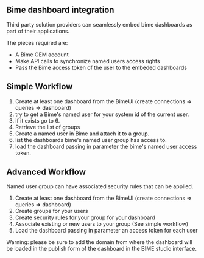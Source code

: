 Bime dashboard integration
--------------------------

Third party solution providers can seamlessly embed bime dashboards as part of their applications.

The pieces required are:
* A Bime OEM account
* Make API calls to synchronize named users access rights
* Pass the Bime access token of the user to the embeded dashboards

Simple Workflow
---------------
1. Create at least one dashboard from the BimeUI (create connections => queries => dashboard)
2. try to get a Bime's named user for your system id of the current user.
3. if it exists go to 6.
4. Retrieve the list of groups
5. Create a named user in Bime and attach it to a group.
6. list the dashboards bime's named user group has access to.
7. load the dashboard passing in parameter the bime's named user access token.

Advanced Workflow
-----------------
Named user group can have associated security rules that can be applied. 

1. Create at least one dashboard from the BimeUI (create connections => queries => dashboard)
2. Create groups for your users
3. Create security rules for your group for your dashboard
4. Associate existing or new users to your group (See simple workflow)
5. Load the dashboard passing in parameter an access token for each user

Warning: please be sure to add the domain from where the dashboard will be loaded in the publish form of the dashboard in the BIME studio interface. 
